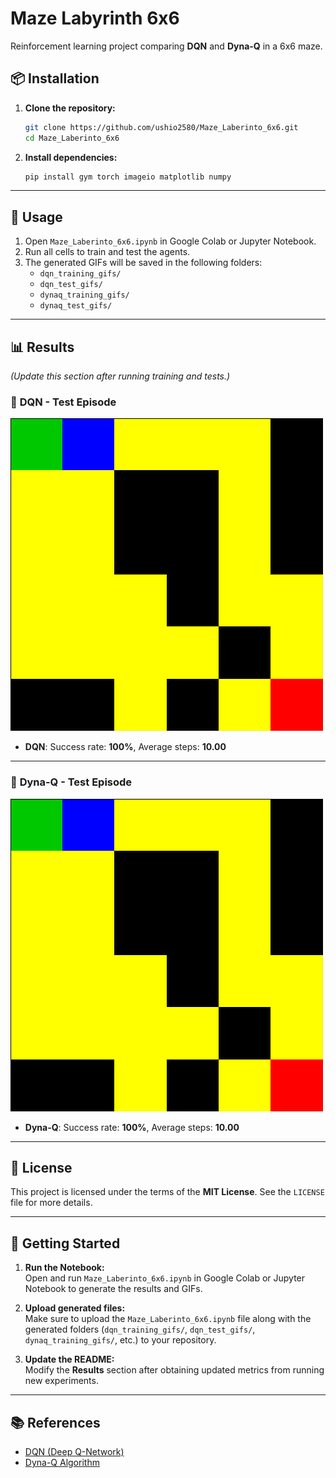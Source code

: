 
# Maze Labyrinth 6x6

Reinforcement learning project comparing **DQN** and **Dyna-Q** in a 6x6 maze.

## 📦 Installation

1. **Clone the repository:**
   ```bash
   git clone https://github.com/ushio2580/Maze_Laberinto_6x6.git
   cd Maze_Laberinto_6x6
   ```
2. **Install dependencies:**
   ```bash
   pip install gym torch imageio matplotlib numpy
   ```

---

## 🚀 Usage

1. Open `Maze_Laberinto_6x6.ipynb` in Google Colab or Jupyter Notebook.
2. Run all cells to train and test the agents.
3. The generated GIFs will be saved in the following folders:
   - `dqn_training_gifs/`
   - `dqn_test_gifs/`
   - `dynaq_training_gifs/`
   - `dynaq_test_gifs/`

---

## 📊 Results

*(Update this section after running training and tests.)*

### 📡 **DQN - Test Episode**

![DQN Test Episode](https://raw.githubusercontent.com/ushio2580/Maze_Laberinto_6x6/5a98f5d741a59047d0e23e7a18d0a923b9e57a6c/assets/dqn/test_ep_1.gif)

- **DQN**: Success rate: **100%**, Average steps: **10.00**

---

### 🤖 **Dyna-Q - Test Episode**

![Dyna-Q Test Episode](https://raw.githubusercontent.com/ushio2580/Maze_Laberinto_6x6/5a98f5d741a59047d0e23e7a18d0a923b9e57a6c/assets/dynaq/test_ep_1.gif)

- **Dyna-Q**: Success rate: **100%**, Average steps: **10.00**

---

## 📝 License

This project is licensed under the terms of the **MIT License**. See the `LICENSE` file for more details.

---

## 🎯 Getting Started

1. **Run the Notebook:**  
   Open and run `Maze_Laberinto_6x6.ipynb` in Google Colab or Jupyter Notebook to generate the results and GIFs.

2. **Upload generated files:**  
   Make sure to upload the `Maze_Laberinto_6x6.ipynb` file along with the generated folders (`dqn_training_gifs/`, `dqn_test_gifs/`, `dynaq_training_gifs/`, etc.) to your repository.

3. **Update the README:**  
   Modify the **Results** section after obtaining updated metrics from running new experiments.

---

## 📚 References

- [DQN (Deep Q-Network)](https://www.nature.com/articles/nature14236)
- [Dyna-Q Algorithm](https://www.cs.cmu.edu/~./mmv/papers/95-1.pdf)
